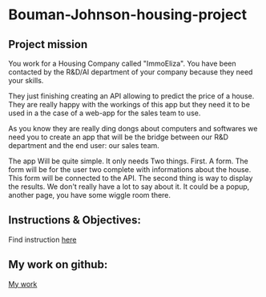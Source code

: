 # Bouman-Johnson-housing-project

## Project mission
You work for a Housing Company called "ImmoEliza". You have been contacted by the R&D/AI department of your company because they need your skills.

They just finishing creating an API allowing to predict the price of a house. They are really happy with the workings of this app but they need it to be used in a the case of a web-app for the sales team to use.

As you know they are really ding dongs about computers and softwares we need you to create an app that will be the bridge between our R&D department and the end user: our sales team.

The app Will be quite simple. It only needs Two things. First. A form. The form will be for the user two complete with informations about the house. This form will be connected to the API. The second thing is way to display the results. We don't really have a lot to say about it. It could be a popup, another page, you have some wiggle room there.

## Instructions & Objectives:

Find instruction [here](https://github.com/becodeorg/BXL-Johnson-5.25/blob/master/Collaborations/house.md)

## My work on github:

 [My work]()
